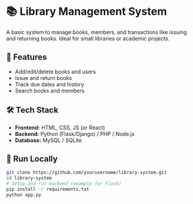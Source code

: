 # 📚 Library Management System

A basic system to manage books, members, and transactions like issuing and returning books. Ideal for small libraries or academic projects.

## 🔧 Features

- Add/edit/delete books and users
- Issue and return books
- Track due dates and history
- Search books and members

## 🛠 Tech Stack

- **Frontend:** HTML, CSS, JS (or React)
- **Backend:** Python (Flask/Django) / PHP / Node.js
- **Database:** MySQL / SQLite

## 🚀 Run Locally

```bash
git clone https://github.com/yourusername/library-system.git
cd library-system
# Setup and run backend (example for Flask)
pip install -r requirements.txt
python app.py
